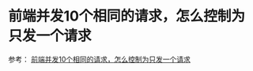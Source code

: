 # 前端并发10个相同的请求，怎么控制为只发一个请求

参考：
[前端并发10个相同的请求，怎么控制为只发一个请求](https://juejin.cn/post/7052700635154219015)
